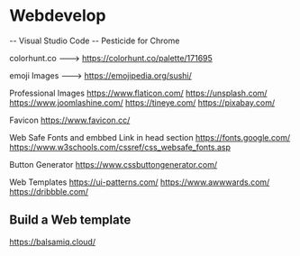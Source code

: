 # Webdevelop

-- Visual Studio Code
-- Pesticide for Chrome

colorhunt.co ---> 
https://colorhunt.co/palette/171695

emoji Images --->
https://emojipedia.org/sushi/

Professional Images
https://www.flaticon.com/
https://unsplash.com/
https://www.joomlashine.com/
https://tineye.com/
https://pixabay.com/

Favicon
https://www.favicon.cc/

Web Safe Fonts and embbed Link in head section
https://fonts.google.com/
https://www.w3schools.com/cssref/css_websafe_fonts.asp

Button Generator
https://www.cssbuttongenerator.com/

Web Templates
https://ui-patterns.com/
https://www.awwwards.com/
https://dribbble.com/

## Build a Web template
https://balsamiq.cloud/
